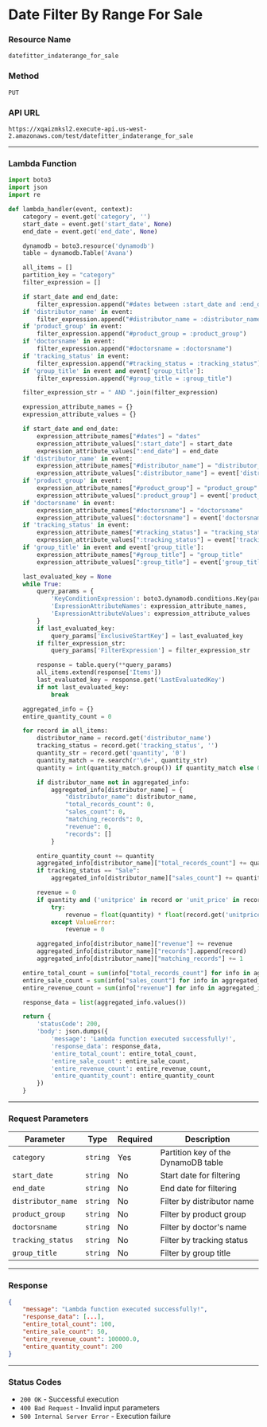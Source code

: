 # Date Filter By Range For Sale

### Resource Name
`datefitter_indaterange_for_sale`

### Method
`PUT`

### API URL
`https://xqaizmksl2.execute-api.us-west-2.amazonaws.com/test/datefitter_indaterange_for_sale`

---

### Lambda Function

```python
import boto3
import json
import re

def lambda_handler(event, context):
    category = event.get('category', '')
    start_date = event.get('start_date', None)
    end_date = event.get('end_date', None)

    dynamodb = boto3.resource('dynamodb')
    table = dynamodb.Table('Avana')

    all_items = []
    partition_key = "category"
    filter_expression = []

    if start_date and end_date:
        filter_expression.append("#dates between :start_date and :end_date")
    if 'distributor_name' in event:
        filter_expression.append("#distributor_name = :distributor_name")
    if 'product_group' in event:
        filter_expression.append("#product_group = :product_group")
    if 'doctorsname' in event:
        filter_expression.append("#doctorsname = :doctorsname")
    if 'tracking_status' in event:
        filter_expression.append("#tracking_status = :tracking_status")
    if 'group_title' in event and event['group_title']:
        filter_expression.append("#group_title = :group_title")

    filter_expression_str = " AND ".join(filter_expression)

    expression_attribute_names = {}
    expression_attribute_values = {}

    if start_date and end_date:
        expression_attribute_names["#dates"] = "dates"
        expression_attribute_values[":start_date"] = start_date
        expression_attribute_values[":end_date"] = end_date
    if 'distributor_name' in event:
        expression_attribute_names["#distributor_name"] = "distributor_name"
        expression_attribute_values[":distributor_name"] = event['distributor_name']
    if 'product_group' in event:
        expression_attribute_names["#product_group"] = "product_group"
        expression_attribute_values[":product_group"] = event['product_group']
    if 'doctorsname' in event:
        expression_attribute_names["#doctorsname"] = "doctorsname"
        expression_attribute_values[":doctorsname"] = event['doctorsname']
    if 'tracking_status' in event:
        expression_attribute_names["#tracking_status"] = "tracking_status"
        expression_attribute_values[":tracking_status"] = event['tracking_status']
    if 'group_title' in event and event['group_title']:
        expression_attribute_names["#group_title"] = "group_title"
        expression_attribute_values[":group_title"] = event['group_title']

    last_evaluated_key = None
    while True:
        query_params = {
            'KeyConditionExpression': boto3.dynamodb.conditions.Key(partition_key).eq(category),
            'ExpressionAttributeNames': expression_attribute_names,
            'ExpressionAttributeValues': expression_attribute_values
        }
        if last_evaluated_key:
            query_params['ExclusiveStartKey'] = last_evaluated_key
        if filter_expression_str:
            query_params['FilterExpression'] = filter_expression_str

        response = table.query(**query_params)
        all_items.extend(response['Items'])
        last_evaluated_key = response.get('LastEvaluatedKey')
        if not last_evaluated_key:
            break

    aggregated_info = {}
    entire_quantity_count = 0

    for record in all_items:
        distributor_name = record.get('distributor_name')
        tracking_status = record.get('tracking_status', '')
        quantity_str = record.get('quantity', '0')
        quantity_match = re.search(r'\d+', quantity_str)
        quantity = int(quantity_match.group()) if quantity_match else 0

        if distributor_name not in aggregated_info:
            aggregated_info[distributor_name] = {
                "distributor_name": distributor_name,
                "total_records_count": 0,
                "sales_count": 0,
                "matching_records": 0,
                "revenue": 0,
                "records": []
            }

        entire_quantity_count += quantity
        aggregated_info[distributor_name]["total_records_count"] += quantity
        if tracking_status == "Sale":
            aggregated_info[distributor_name]["sales_count"] += quantity

        revenue = 0
        if quantity and ('unitprice' in record or 'unit_price' in record):
            try:
                revenue = float(quantity) * float(record.get('unitprice', record.get('unit_price', 0)))
            except ValueError:
                revenue = 0

        aggregated_info[distributor_name]["revenue"] += revenue
        aggregated_info[distributor_name]["records"].append(record)
        aggregated_info[distributor_name]["matching_records"] += 1

    entire_total_count = sum(info["total_records_count"] for info in aggregated_info.values())
    entire_sale_count = sum(info["sales_count"] for info in aggregated_info.values())
    entire_revenue_count = sum(info["revenue"] for info in aggregated_info.values())

    response_data = list(aggregated_info.values())

    return {
        'statusCode': 200,
        'body': json.dumps({
            'message': 'Lambda function executed successfully!',
            'response_data': response_data,
            'entire_total_count': entire_total_count,
            'entire_sale_count': entire_sale_count,
            'entire_revenue_count': entire_revenue_count,
            'entire_quantity_count': entire_quantity_count
        })
    }
```

---

### Request Parameters
| Parameter         | Type     | Required | Description |
|------------------|----------|----------|-------------|
| `category`        | `string` | Yes      | Partition key of the DynamoDB table |
| `start_date`      | `string` | No       | Start date for filtering |
| `end_date`        | `string` | No       | End date for filtering |
| `distributor_name`| `string` | No       | Filter by distributor name |
| `product_group`   | `string` | No       | Filter by product group |
| `doctorsname`     | `string` | No       | Filter by doctor's name |
| `tracking_status` | `string` | No       | Filter by tracking status |
| `group_title`     | `string` | No       | Filter by group title |

---

### Response
```json
{
    "message": "Lambda function executed successfully!",
    "response_data": [...],
    "entire_total_count": 100,
    "entire_sale_count": 50,
    "entire_revenue_count": 100000.0,
    "entire_quantity_count": 200
}
```

---

### Status Codes
- `200 OK` - Successful execution
- `400 Bad Request` - Invalid input parameters
- `500 Internal Server Error` - Execution failure

